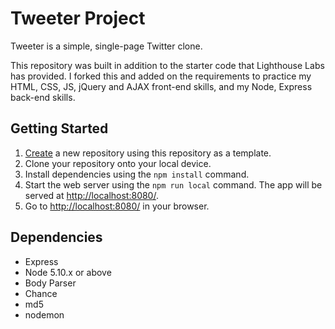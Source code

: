 # Tweeter Project

Tweeter is a simple, single-page Twitter clone.

This repository was built in addition to the starter code that Lighthouse Labs has provided. I forked this and added on the requirements to practice my HTML, CSS, JS, jQuery and AJAX front-end skills, and my Node, Express back-end skills.

## Getting Started

1. [Create](https://docs.github.com/en/repositories/creating-and-managing-repositories/creating-a-repository-from-a-template) a new repository using this repository as a template.
2. Clone your repository onto your local device.
3. Install dependencies using the `npm install` command.
3. Start the web server using the `npm run local` command. The app will be served at <http://localhost:8080/>.
4. Go to <http://localhost:8080/> in your browser.

## Dependencies

- Express
- Node 5.10.x or above
- Body Parser
- Chance
- md5
- nodemon